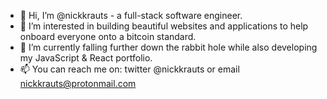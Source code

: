 - 👋 Hi, I’m @nickkrauts - a full-stack software engineer.
- 👀 I’m interested in building beautiful websites and applications to help onboard everyone onto a bitcoin standard. 
- 🌱 I’m currently falling further down the rabbit hole while also developing my JavaScript & React portfolio.
- 📫 You can reach me on: twitter @nickkrauts or email nickkrauts@protonmail.com

<!---
nickkrauts/nickkrauts is a ✨ special ✨ repository because its `README.md` (this file) appears on your GitHub profile.
You can click the Preview link to take a look at your changes.
--->
